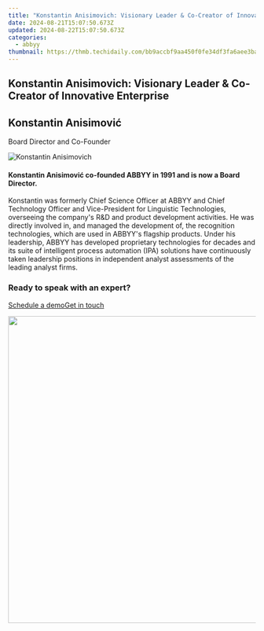 ```yaml
---
title: "Konstantin Anisimovich: Visionary Leader & Co-Creator of Innovative Enterprise"
date: 2024-08-21T15:07:50.673Z
updated: 2024-08-22T15:07:50.673Z
categories:
  - abbyy
thumbnail: https://thmb.techidaily.com/bb9accbf9aa450f0fe34df3fa6aee3bab970d5d0da3d5945b94c06b1e59faa56.jpg
---
```


## Konstantin Anisimovich: Visionary Leader & Co-Creator of Innovative Enterprise

## Konstantin Anisimović

Board Director and Co-Founder

![Konstantin Anisimovich](https://content.abbyy.com/-/media/project/abbyy/abbyy/company/management/headshots/cards-headshots/1486x836-konstantin-anisimovich.jpg?h=836&iar=0&w=1486)

#### Konstantin Anisimović co-founded ABBYY in 1991 and is now a Board Director.

Konstantin was formerly Chief Science Officer at ABBYY and Chief Technology Officer and Vice-President for Linguistic Technologies, overseeing the company's R&D and product development activities. He was directly involved in, and managed the development of, the recognition technologies, which are used in ABBYY's flagship products. Under his leadership, ABBYY has developed proprietary technologies for decades and its suite of intelligent process automation (IPA) solutions have continuously taken leadership positions in independent analyst assessments of the leading analyst firms.

### Ready to speak with an expert?

[Schedule a demo](https://tools.techidaily.com/abbyy/products/)[Get in touch](https://tools.techidaily.com/abbyy/products/)

<ins class="adsbygoogle"
     style="display:block"
     data-ad-format="autorelaxed"
     data-ad-client="ca-pub-7571918770474297"
     data-ad-slot="1223367746"></ins>



<ins class="adsbygoogle"
     style="display:block"
     data-ad-client="ca-pub-7571918770474297"
     data-ad-slot="8358498916"
     data-ad-format="auto"
     data-full-width-responsive="true"></ins>

<!-- affiliate ads begin -->
<a href="https://electronicx.pxf.io/c/5597632/1872496/14483" target="_top" id="1872496"><img src="//a.impactradius-go.com/display-ad/14483-1872496" border="0" alt="" width="750" height="625"/></a><img height="0" width="0" src="https://imp.pxf.io/i/5597632/1872496/14483" style="position:absolute;visibility:hidden;" border="0" />
<!-- affiliate ads end -->